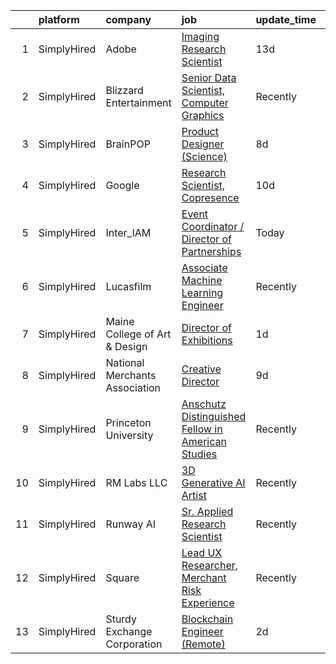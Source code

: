

|    | platform    | company                        | job                                                                                                                                                             | update_time   | location          |
|---:|:------------|:-------------------------------|:----------------------------------------------------------------------------------------------------------------------------------------------------------------|:--------------|:------------------|
|  1 | SimplyHired | Adobe                          | [Imaging Research Scientist](https://www.simplyhired.com/job/8_bATpioVJH6FzmSUBiAmA4R8R3kMeWqoRor80npilQOK-DIUdKW6w?q=generative+artist)                        | 13d           | Seattle, WA       |
|  2 | SimplyHired | Blizzard Entertainment         | [Senior Data Scientist, Computer Graphics](https://www.simplyhired.com/job/FiskW-Gz-FCAVeSnphMRdyWJsI2KrVP0qig6JTACI2hq1lHJkEOfoA?q=generative+artist)          | Recently      | Irvine, CA        |
|  3 | SimplyHired | BrainPOP                       | [Product Designer (Science)](https://www.simplyhired.com/job/BZRxHReYbyrY0wLSVe_Sa91pRuiCka5vHFFzhrDZ7Ftohjkxe9k5Ow?q=generative+artist)                        | 8d            | New York, NY      |
|  4 | SimplyHired | Google                         | [Research Scientist, Copresence](https://www.simplyhired.com/job/AAMH599ZLKi60Rhb4Co4y-4MQPUpcUQuEWrYcirrVcM_cBgJWZHb4Q?q=generative+artist)                    | 10d           | Los Angeles, CA   |
|  5 | SimplyHired | Inter_IAM                      | [Event Coordinator / Director of Partnerships](https://www.simplyhired.com/job/m3uaSMqySvkGuyjWhE4-7feCsIVqlkrWgTIE3Hphld1_5VKNxZwIkQ?q=generative+artist)      | Today         | Manhattan, NY     |
|  6 | SimplyHired | Lucasfilm                      | [Associate Machine Learning Engineer](https://www.simplyhired.com/job/NHCbzWRQ1XQtyychoSUQiroJNEZKRqDcszy7P2TGP2ughvn0n-RGgA?q=generative+artist)               | Recently      | San Francisco, CA |
|  7 | SimplyHired | Maine College of Art & Design  | [Director of Exhibitions](https://www.simplyhired.com/job/rkok_4KV-8mWu9EBArhZM5cq37-ZREGpk-nkcqR6Gs2oZjNiW7jVjg?q=generative+artist)                           | 1d            | Portland, ME      |
|  8 | SimplyHired | National Merchants Association | [Creative Director](https://www.simplyhired.com/job/3L2O-1L5pzBQRSsZg61HZpG9OS9txWcfXq48yXGXTIVNaXCQOYDI1Q?q=generative+artist)                                 | 9d            | Las Vegas, NV     |
|  9 | SimplyHired | Princeton University           | [Anschutz Distinguished Fellow in American Studies](https://www.simplyhired.com/job/NAnWcmSWvXMey4nJk7OeFV620QldnOmxcbEjZqc3i3iIilL8cRtg4g?q=generative+artist) | Recently      | Princeton, NJ     |
| 10 | SimplyHired | RM Labs LLC                    | [3D Generative AI Artist](https://www.simplyhired.com/job/0NI-_9gosau_q0F8i-ATfDXWK1m6hurcDkno7wt9YLgPFEIJJ66txA?q=generative+artist)                           | Recently      | New York, NY      |
| 11 | SimplyHired | Runway AI                      | [Sr. Applied Research Scientist](https://www.simplyhired.com/job/QJIyeSnAdk_J2V7YtHgWH-0r3thnGAttzhBLFB-1tdlN3QoX4cNWeg?q=generative+artist)                    | Recently      | Remote            |
| 12 | SimplyHired | Square                         | [Lead UX Researcher, Merchant Risk Experience](https://www.simplyhired.com/job/BoxhvgbSJd3MMd95RuN5ES6kCuyWjwD1nKe0vLiKtLuhOQaW1uppYQ?q=generative+artist)      | Recently      | Oregon            |
| 13 | SimplyHired | Sturdy Exchange Corporation    | [Blockchain Engineer (Remote)](https://www.simplyhired.com/job/7byOetdslpT5_NP71ED23PcAwoxVP8YklOgSYThG6dj5oxY-amV1vg?q=generative+artist)                      | 2d            | Remote            |